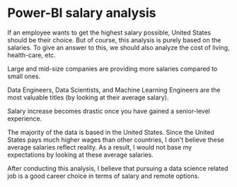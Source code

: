 # Power-BI salary analysis

If an employee wants to get the highest salary possible, United States should be their choice. But of course, this analysis is purely based on the salaries. To give an answer to this, we should also analyze the cost of living, health-care, etc.

Large and mid-size companies are providing more salaries compared to small ones.

Data Engineers, Data Scientists, and Machine Learning Engineers are the most valuable titles (by looking at their average salary).

Salary increase becomes drastic once you have gained a senior-level experience.

The majority of the data is based in the United States. Since the United States pays much higher wages than other countries, I don't believe these average salaries reflect reality. As a result, I would not base my expectations by looking at these average salaries.

After conducting this analysis, I believe that pursuing a data science related job is a good career choice in terms of salary and remote options.
